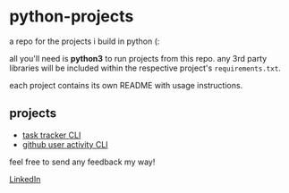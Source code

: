 # python-projects

a repo for the projects i build in python (:

all you'll need is **python3** to run projects from this repo. any 3rd party libraries will be included within the respective project's `requirements.txt`.

each project contains its own README with usage instructions.

## projects

- [task tracker CLI](./task-tracker-cli/README.md) 
- [github user activity CLI](./github-user-activity/README.md) 

feel free to send any feedback my way!

[LinkedIn](https://www.linkedin.com/in/ferrell-gray-ab3121182/)
